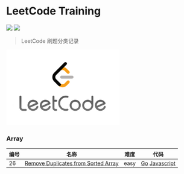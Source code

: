 # LeetCode Training

![](https://img.shields.io/badge/Language-Go-brightgreen)
![](https://img.shields.io/badge/Language-JavaScript-9cf)

> LeetCode 刷题分类记录

<img width="300" height="200" src="./pics/LeetCode_logo_white.png"/>

### Array

| 编号 | 名称 | 难度 | 代码
| ------ | ------ | ------ | ------ |
| 26 | [Remove Duplicates from Sorted Array](./problems/26.removeduplicatesfromsortedarray.md) | easy | [Go](./solutions/26/go/26.removeduplicatesfromsortedarray.go)   [Javascript](./solutions/26/javascript/26.removeduplicatesfromsortedarray.js) |
